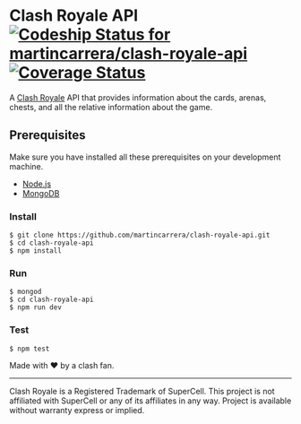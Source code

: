 # Clash Royale API [![Codeship Status for martincarrera/clash-royale-api](https://codeship.com/projects/4f412dd0-0006-0134-4d8c-1e95689fe79f/status?branch=master)](https://codeship.com/projects/153028) [![Coverage Status](https://coveralls.io/repos/github/martincarrera/clash-royale-api/badge.svg?branch=master)](https://coveralls.io/github/martincarrera/clash-royale-api?branch=master)
A [Clash Royale](https://clashroyale.com/) API that provides information about the cards, arenas, chests, and all the relative information about the game.

## Prerequisites
Make sure you have installed all these prerequisites on your development machine.
* [Node.js](http://www.nodejs.org/download/)
* [MongoDB](https://www.mongodb.org/)

### Install
```
$ git clone https://github.com/martincarrera/clash-royale-api.git
$ cd clash-royale-api
$ npm install
```

### Run
```
$ mongod
$ cd clash-royale-api
$ npm run dev
```

### Test
```
$ npm test
```

Made with :heart: by a clash fan. 

----------
Clash Royale is a Registered Trademark of SuperCell. This project is not affiliated with SuperCell or any of its affiliates in any way. Project is available without warranty express or implied.
